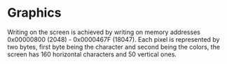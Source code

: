 # Graphics
Writing on the screen is achieved by writing on memory addresses 0x00000800 (2048) - 0x0000467F (18047). Each pixel is represented by two bytes, first byte being the character and second being the colors, the screen has 160 horizontal characters and 50 vertical ones.
